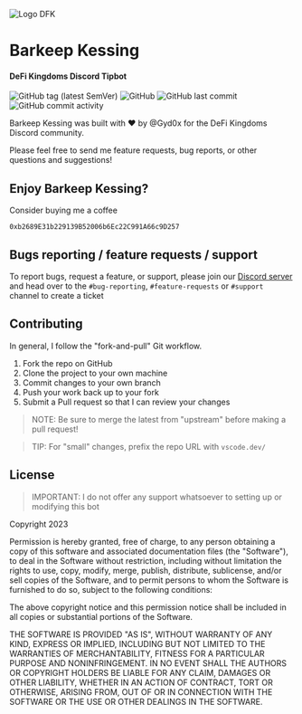 ![Logo DFK](https://storageapi.fleek.co/ed2319ff-1320-4572-a9c4-278c4d80b634-bucket/logo_dfk_full.png)

# Barkeep Kessing

#### DeFi Kingdoms Discord Tipbot

![GitHub tag (latest SemVer)](https://img.shields.io/github/v/tag/DefiKingdoms/discord-bot-kessing?label=version&style=flat-square)
![GitHub](https://img.shields.io/github/license/DefiKingdoms/discord-bot-kessing?style=flat-square)
![GitHub last commit](https://img.shields.io/github/last-commit/DefiKingdoms/discord-bot-kessing?style=flat-square)
![GitHub commit activity](https://img.shields.io/github/commit-activity/m/DefiKingdoms/discord-bot-kessing?style=flat-square)

Barkeep Kessing was built with :heart: by @Gyd0x for the DeFi Kingdoms Discord community.

Please feel free to send me feature requests, bug reports, or other questions and suggestions!

## Enjoy Barkeep Kessing?

Consider buying me a coffee

```
0xb2689E31b229139B52006b6Ec22C991A66c9D257
```

## Bugs reporting / feature requests / support

To report bugs, request a feature, or support, please join our [Discord server](https://discord.gg/m3QjcuCwDQ) and head over to the `#bug-reporting`, `#feature-requests` or `#support` channel to create a ticket

## Contributing

In general, I follow the "fork-and-pull" Git workflow.

1. Fork the repo on GitHub
2. Clone the project to your own machine
3. Commit changes to your own branch
4. Push your work back up to your fork
5. Submit a Pull request so that I can review your changes

> NOTE: Be sure to merge the latest from "upstream" before making a pull request!

> TIP: For "small" changes, prefix the repo URL with `vscode.dev/`

## License

> IMPORTANT: I do not offer any support whatsoever to setting up or modifying this bot

Copyright 2023

Permission is hereby granted, free of charge, to any person obtaining a copy of this software and associated documentation files (the "Software"), to deal in the Software without restriction, including without limitation the rights to use, copy, modify, merge, publish, distribute, sublicense, and/or sell copies of the Software, and to permit persons to whom the Software is furnished to do so, subject to the following conditions:

The above copyright notice and this permission notice shall be included in all copies or substantial portions of the Software.

THE SOFTWARE IS PROVIDED "AS IS", WITHOUT WARRANTY OF ANY KIND, EXPRESS OR IMPLIED, INCLUDING BUT NOT LIMITED TO THE WARRANTIES OF MERCHANTABILITY, FITNESS FOR A PARTICULAR PURPOSE AND NONINFRINGEMENT. IN NO EVENT SHALL THE AUTHORS OR COPYRIGHT HOLDERS BE LIABLE FOR ANY CLAIM, DAMAGES OR OTHER LIABILITY, WHETHER IN AN ACTION OF CONTRACT, TORT OR OTHERWISE, ARISING FROM, OUT OF OR IN CONNECTION WITH THE SOFTWARE OR THE USE OR OTHER DEALINGS IN THE SOFTWARE.